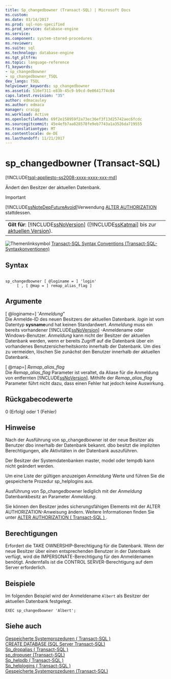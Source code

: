 ```yaml
---
title: Sp_changedbowner (Transact-SQL) | Microsoft Docs
ms.custom: 
ms.date: 03/14/2017
ms.prod: sql-non-specified
ms.prod_service: database-engine
ms.service: 
ms.component: system-stored-procedures
ms.reviewer: 
ms.suite: sql
ms.technology: database-engine
ms.tgt_pltfrm: 
ms.topic: language-reference
f1_keywords:
- sp_changedbowner
- sp_changedbowner_TSQL
dev_langs: TSQL
helpviewer_keywords: sp_changedbowner
ms.assetid: 516ef311-e83b-45c9-b9cd-0e0641774c04
caps.latest.revision: "35"
author: edmacauley
ms.author: edmaca
manager: craigg
ms.workload: Active
ms.openlocfilehash: 69f2e158959f2a73ec36ef3f13d25742aec6fcdc
ms.sourcegitcommit: 45e4efb7aa828578fe9eb7743a1a3526da719555
ms.translationtype: MT
ms.contentlocale: de-DE
ms.lasthandoff: 11/21/2017
---
```

# <a name="spchangedbowner-transact-sql"></a>sp_changedbowner (Transact-SQL)
[!INCLUDE[tsql-appliesto-ss2008-xxxx-xxxx-xxx-md](../../includes/tsql-appliesto-ss2008-xxxx-xxxx-xxx-md.md)]

  Ändert den Besitzer der aktuellen Datenbank.  
  
> [!IMPORTANT]  
>  [!INCLUDE[ssNoteDepFutureAvoid](../../includes/ssnotedepfutureavoid-md.md)]Verwendung [ALTER AUTHORIZATION](../../t-sql/statements/alter-authorization-transact-sql.md) stattdessen.  
  
||  
|-|  
|**Gilt für**: [!INCLUDE[ssNoVersion](../../includes/ssnoversion-md.md)] ([!INCLUDE[ssKatmai](../../includes/sskatmai-md.md)] bis zur [aktuellen Version](http://go.microsoft.com/fwlink/p/?LinkId=299658)).|  
  
 ![Themenlinksymbol](../../database-engine/configure-windows/media/topic-link.gif "Topic link icon") [Transact-SQL Syntax Conventions (Transact-SQL-Syntaxkonventionen)](../../t-sql/language-elements/transact-sql-syntax-conventions-transact-sql.md)  
  
## <a name="syntax"></a>Syntax  
  
```  
  
sp_changedbowner [ @loginame = ] 'login'  
     [ , [ @map = ] remap_alias_flag ]  
```  
  
## <a name="arguments"></a>Argumente  
 [ @loginame=] '*Anmeldung*"  
 Die Anmelde-ID des neuen Besitzers der aktuellen Datenbank. *login* ist vom Datentyp **sysname**und hat keinen Standardwert. *Anmeldung* muss ein bereits vorhandener [!INCLUDE[ssNoVersion](../../includes/ssnoversion-md.md)] -Anmeldename oder Windows-Benutzer. *Anmeldung* kann nicht der Besitzer der aktuellen Datenbank werden, wenn er bereits Zugriff auf die Datenbank über ein vorhandenes Benutzersicherheitskonto innerhalb der Datenbank. Um dies zu vermeiden, löschen Sie zunächst den Benutzer innerhalb der aktuellen Datenbank.  
  
 [ @map=] *Remap_alias_flag*  
 Die *Remap_alias_flag* Parameter ist veraltet, da Aliase für die Anmeldung von entfernten [!INCLUDE[ssNoVersion](../../includes/ssnoversion-md.md)]. Mithilfe der *Remap_alias_flag* Parameter führt nicht dazu, dass einen Fehler hat jedoch keine Auswirkung.  
  
## <a name="return-code-values"></a>Rückgabecodewerte  
 0 (Erfolg) oder 1 (Fehler)  
  
## <a name="remarks"></a>Hinweise  
 Nach der Ausführung von sp_changedbowner ist der neue Besitzer als Benutzer dbo innerhalb der Datenbank bekannt. dbo besitzt die impliziten Berechtigungen, alle Aktivitäten in der Datenbank auszuführen.  
  
 Der Besitzer der Systemdatenbanken master, model oder tempdb kann nicht geändert werden.  
  
 Um eine Liste der gültigen anzuzeigen *Anmeldung* Werte und führen Sie die gespeicherte Prozedur sp_helplogins aus.  
  
 Ausführung von Sp_changedbowner lediglich mit der *Anmeldung* Datenbankbesitz an Parameter *Anmeldung*.  
  
 Sie können den Besitzer jedes sicherungsfähigen Elements mit der ALTER AUTHORIZATION-Anweisung ändern. Weitere Informationen finden Sie unter [ALTER AUTHORIZATION &#40; Transact-SQL &#41; ](../../t-sql/statements/alter-authorization-transact-sql.md).  
  
## <a name="permissions"></a>Berechtigungen  
 Erfordert die TAKE OWNERSHIP-Berechtigung für die Datenbank. Wenn der neue Besitzer über einen entsprechenden Benutzer in der Datenbank verfügt, wird die IMPERSONATE-Berechtigung für den Anmeldenamen benötigt. Andernfalls ist die CONTROL SERVER-Berechtigung auf dem Server erforderlich.  
  
## <a name="examples"></a>Beispiele  
 Im folgenden Beispiel wird der Anmeldename `Albert` als Besitzer der aktuellen Datenbank festgelegt.  
  
```  
EXEC sp_changedbowner 'Albert';  
```  
  
## <a name="see-also"></a>Siehe auch  
 [Gespeicherte Systemprozeduren &#40; Transact-SQL &#41;](../../relational-databases/system-stored-procedures/security-stored-procedures-transact-sql.md)   
 [CREATE DATABASE &#40;SQL Server Transact-SQL&#41;](../../t-sql/statements/create-database-sql-server-transact-sql.md)   
 [Sp_dropalias &#40; Transact-SQL &#41;](../../relational-databases/system-stored-procedures/sp-dropalias-transact-sql.md)   
 [sp_dropuser &#40;Transact-SQL&#41;](../../relational-databases/system-stored-procedures/sp-dropuser-transact-sql.md)   
 [Sp_helpdb &#40; Transact-SQL &#41;](../../relational-databases/system-stored-procedures/sp-helpdb-transact-sql.md)   
 [Sp_helplogins &#40; Transact-SQL &#41;](../../relational-databases/system-stored-procedures/sp-helplogins-transact-sql.md)   
 [Gespeicherte Systemprozeduren &#40;Transact-SQL&#41;](../../relational-databases/system-stored-procedures/system-stored-procedures-transact-sql.md)  
  
  
